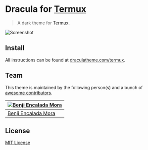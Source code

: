 # Dracula for [Termux](https://termux.com/)

> A dark theme for [Termux](https://termux.com/).

![Screenshot](https://raw.githubusercontent.com/benjifs/dracula-termux/master/screenshot.jpg)

## Install

All instructions can be found at [draculatheme.com/termux](https://draculatheme.com/termux).

## Team

This theme is maintained by the following person(s) and a bunch of [awesome contributors](https://github.com/dracula/term/graphs/contributors).

[![Benji Encalada Mora](https://avatars0.githubusercontent.com/u/4167938?v=3&s=70)](https://github.com/benjifs) |
--- |
[Benji Encalada Mora](https://github.com/benjifs) |

## License

[MIT License](./LICENSE)
